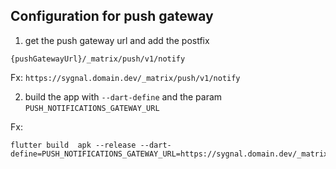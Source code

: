 ## Configuration for push gateway

1. get the push gateway url and add the postfix
```
{pushGatewayUrl}/_matrix/push/v1/notify
```
Fx: `https://sygnal.domain.dev/_matrix/push/v1/notify`

2. build the app with `--dart-define` and the param `PUSH_NOTIFICATIONS_GATEWAY_URL`

Fx:
```
flutter build  apk --release --dart-define=PUSH_NOTIFICATIONS_GATEWAY_URL=https://sygnal.domain.dev/_matrix/push/v1/notify
```
